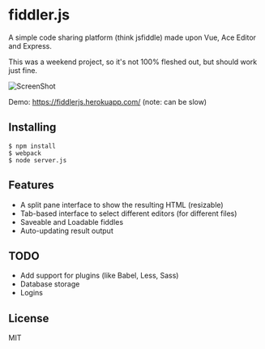 # fiddler.js

A simple code sharing platform (think jsfiddle) made upon Vue, Ace Editor and Express.

This was a weekend project, so it's not 100% fleshed out, but should work just fine.

![ScreenShot](https://raw.githubusercontent.com/andersevenrud/fiddler.js/master/screenshot.png)

Demo: https://fiddlerjs.herokuapp.com/ (note: can be slow)

## Installing

```
$ npm install
$ webpack
$ node server.js
```

## Features

* A split pane interface to show the resulting HTML (resizable)
* Tab-based interface to select different editors (for different files)
* Saveable and Loadable fiddles
* Auto-updating result output

## TODO

* Add support for plugins (like Babel, Less, Sass)
* Database storage
* Logins

## License

MIT
